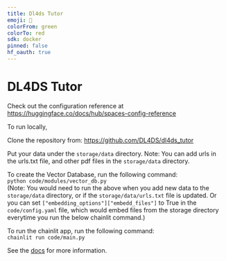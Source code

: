 ```yaml
---
title: Dl4ds Tutor
emoji: 🏃
colorFrom: green
colorTo: red
sdk: docker
pinned: false
hf_oauth: true
---
```


DL4DS Tutor
===========

Check out the configuration reference at https://huggingface.co/docs/hub/spaces-config-reference

To run locally, 

Clone the repository from: https://github.com/DL4DS/dl4ds_tutor    

Put your data under the `storage/data` directory. Note: You can add urls in the urls.txt file, and other pdf files in the `storage/data` directory.    

To create the Vector Database, run the following command:   
```python code/modules/vector_db.py```    
(Note: You would need to run the above when you add new data to the `storage/data` directory, or if the ``storage/data/urls.txt`` file is updated. Or you can set ``["embedding_options"]["embedd_files"]`` to True in the `code/config.yaml` file, which would embed files from the storage directory everytime you run the below chainlit command.)

To run the chainlit app, run the following command:   
```chainlit run code/main.py```

See the [docs](https://github.com/DL4DS/dl4ds_tutor/tree/main/docs) for more information.
